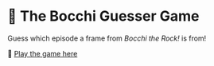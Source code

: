 # 🎸 The Bocchi Guesser Game

Guess which episode a frame from *Bocchi the Rock!* is from!

🔗 [Play the game here](https://bocchi-guesser.vercel.app/)
